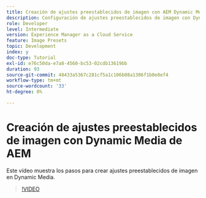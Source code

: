 ```yaml
---
title: Creación de ajustes preestablecidos de imagen con AEM Dynamic Media
description: Configuración de ajustes preestablecidos de imagen con Dynamic Media
role: Developer
level: Intermediate
version: Experience Manager as a Cloud Service
feature: Image Presets
topic: Development
index: y
doc-type: Tutorial
exl-id: e76c50da-e7a8-4560-bc53-02cdb13619bb
duration: 93
source-git-commit: 48433a5367c281cf5a1c106b08a1306f1b0e8ef4
workflow-type: tm+mt
source-wordcount: '33'
ht-degree: 0%

---
```


# Creación de ajustes preestablecidos de imagen con Dynamic Media de AEM

Este vídeo muestra los pasos para crear ajustes preestablecidos de imagen en Dynamic Media.

>[!VIDEO](https://video.tv.adobe.com/v/3418239?quality=12&learn=on&captions=spa)
